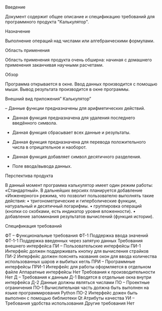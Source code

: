 Введение

Документ содержит общее описание и спецификацию требований для программного продукта "Калькулятор".

Назначение

Выполнение операций над числами или алгебраическими формулами.

Область применения

Область применения продукта очень обширна: начиная с домашнего применения заканчивая научными расчетами.

Обзор

Программа открывается в окне. Ввод данных производится с помощью мыши. Вывод результата производится в окне программы.

 
Внешний вид приложения” Калькулятор”



 – Данные функции предназначены для арифметических действий.

- Данная функция предназначена для удаления последнего введённого символа.

- Данная функция сбрасывает всех данные и результаты.

 - Данная функция предназначена для перевода положительного числа в отрицательное и наоборот.

- Данная функция добавляет символ десятичного разделения.

 - Поле ввода/вывода данных.

Перспектива продукта 

В данный момент программа калькулятор имеет один режим работы: «Стандартный». В дальнейших версиях планируется добавление «Инженерного» режима, что позволит пользователю выполнять такие действия:
•	тригонометрические и гиперболические функции, натуральный и десятичный логарифмы.
•	 группировка операций (кнопки со скобками, есть индикатор уровня вложенности).
•	добавление запоминания результатов вычислений (функция истории).





Спецификация требований

ФТ – Функциональные требования
ФТ-1 Поддержка ввода значений
ФТ-1-1 Поддержка введенных через запятую данных
Требования внешнего интерфейса
ПИ – Пользовательские интерфейсы
ПИ-1 Интерфейс должен поддерживать кнопку для вычисления страйков
ПИ-2 Интерфейс должен пояснять названия окон для ввода количества использованных шаров и выбитых кегль
ПРИ – Программные интерфейсы
ПРИ-1 Интерфейс для работы оформляется в отдельном файле
Аппаратные интерфейсы
Нет
Требования к производительности
Нет
Д – Требования к данным
Д-1 Вводятся в отдельные окна внутри интерфейса 
Д-2 Данные должны являться числами 
ПО – Проектные ограничения
ПО-1 Вычислительная часть должна быть выполнен на языке программирования Python
ПО-2 Интерфейс дожен быть выполнен с помощью библиотеки Qt
Атрибуты качества
УИ – Требования удобства использования
Другие требования
Нет
